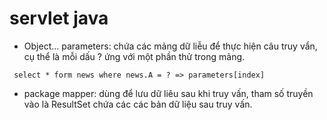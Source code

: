 # servlet java

- Object... parameters: chứa các mảng dữ liễu để thực hiện câu truy vẩn, cụ thể là mỗi dấu ? ứng với một phần thử trong mảng.
```text
 select * form news where news.A = ? => parameters[index]
```
- package mapper: dùng để lưu dữ liêu sau khi truy vấn, tham số truyền vào là ResultSet chứa các các bản dữ liệu sau truy vấn.

